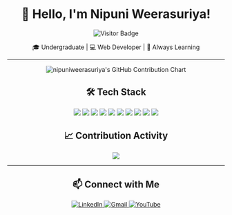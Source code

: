 <div align="center">

# 👋 Hello, I'm Nipuni Weerasuriya!

![Visitor Badge](https://komarev.com/ghpvc/?username=nipuniweerasuriya&label=Profile+views&color=0e75b6&style=flat)

🎓 Undergraduate | 💻 Web Developer | 🌱 Always Learning

</div>

---

<div align="center">
  <img src="https://ghchart.rshah.org/00bfff/nipuniweerasuriya" alt="nipuniweerasuriya's GitHub Contribution Chart" />
</div>



<div align="center">

## 🛠️ Tech Stack

<img src="https://img.shields.io/badge/HTML5-E34F26?style=for-the-badge&logo=html5&logoColor=white" />
<img src="https://img.shields.io/badge/CSS3-1572B6?style=for-the-badge&logo=css3&logoColor=white" />
<img src="https://img.shields.io/badge/Bootstrap-563D7C?style=for-the-badge&logo=bootstrap&logoColor=white" />
<img src="https://img.shields.io/badge/Java-ED8B00?style=for-the-badge&logo=openjdk&logoColor=white" />
<img src="https://img.shields.io/badge/PHP-777BB4?style=for-the-badge&logo=php&logoColor=white" />
<img src="https://img.shields.io/badge/MySQL-4479A1?style=for-the-badge&logo=mysql&logoColor=white" />
<img src="https://img.shields.io/badge/VS%20Code-007ACC?style=for-the-badge&logo=visual-studio-code&logoColor=white" />
<img src="https://img.shields.io/badge/IntelliJ%20IDEA-000000?style=for-the-badge&logo=intellij-idea&logoColor=white" />
<img src="https://img.shields.io/badge/NetBeans-1B6AC6?style=for-the-badge&logo=apache-netbeans-ide&logoColor=white" />
<img src="https://img.shields.io/badge/Figma-F24E1E?style=for-the-badge&logo=figma&logoColor=white" />

</div>



<div align="center">

## 📈 Contribution Activity

<img src="https://github-activity-graph.vercel.app/graph?username=nipuniweerasuriya&bg_color=1f1f1f&color=00bfff&line=00bfff&point=ffffff&area=true&hide_border=true" />

</div>



---

<div align="center">

## 📫 Connect with Me

<a href="https://www.linkedin.com/in/nipuni-weerasuriya-782990277/">
  <img src="https://img.shields.io/badge/LinkedIn-0077B5?style=for-the-badge&logo=linkedin&logoColor=white" alt="LinkedIn" />
</a>

<a href="mailto:nipuniweerasuriya2@gmail.com">
  <img src="https://img.shields.io/badge/Gmail-D14836?style=for-the-badge&logo=gmail&logoColor=white" alt="Gmail" />
</a>

<a href="https://www.youtube.com/https://youtube.com/@binarybrainprojects?si=gJC6TaON72WGNnfa">
  <img src="https://img.shields.io/badge/YouTube-FF0000?style=for-the-badge&logo=youtube&logoColor=white" alt="YouTube" />
</a>

</div>

